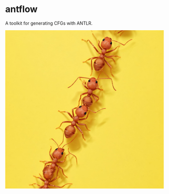 # antflow
A toolkit for generating CFGs with ANTLR.

<div align="center">
  <img src="antflow.jpeg" width="600">
</div>
